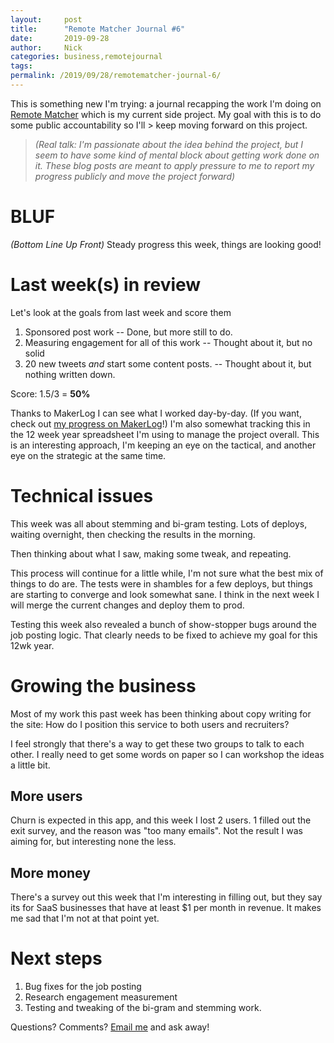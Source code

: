 ```yaml
---
layout:     post
title:      "Remote Matcher Journal #6"
date:       2019-09-28
author:     Nick
categories: business,remotejournal
tags:  
permalink: /2019/09/28/remotematcher-journal-6/
---
```


This is something new I'm trying: a journal recapping the work I'm doing on [Remote Matcher](https://remotematcher.com) which is my current side project. My goal with this is to do some public accountability so I'll > keep moving forward on this project. 

> _(Real talk: I'm passionate about the idea behind the project, but I seem to have some kind of mental block about getting work done on it. These blog posts are meant to apply pressure to me to report my progress publicly and move the project forward)_

# BLUF
_(Bottom Line Up Front)_
Steady progress this week, things are looking good!

# Last week(s) in review
Let's look at the goals from last week and score them

1. Sponsored post work -- Done, but more still to do. 
2. Measuring engagement for all of this work -- Thought about it, but no solid
3. 20 new tweets *and* start some content posts. -- Thought about it, but nothing written down. 

Score: 1.5/3 = **50%**

Thanks to MakerLog I can see what I worked day-by-day.  (If you want, check out [my progress on MakerLog](https://getmakerlog.com/@nloadholtes)!) I'm also somewhat tracking this in the 12 week year spreadsheet I'm using to manage the project overall. This is an interesting approach, I'm keeping an eye on the tactical, and another eye on the strategic at the same time.

# Technical issues
This week was all about stemming and bi-gram testing. Lots of deploys, waiting overnight, then checking the results in the morning.

Then thinking about what I saw, making some tweak, and repeating.

This process will continue for a little while, I'm not sure what the best mix of things to do are. The tests were in shambles for a few deploys, but things are starting to converge and look somewhat sane. I think in the next week I will merge the current changes and deploy them to prod.

Testing this week also revealed a bunch of show-stopper bugs around the job posting logic. That clearly needs to be fixed to achieve my goal for this 12wk year.

# Growing the business
Most of my work this past week has been thinking about copy writing for the site: How do I position this service to both users and recruiters?

I feel strongly that there's a way to get these two groups to talk to each other. I really need to get some words on paper so I can workshop the ideas a little bit.

## More users
Churn is expected in this app, and this week I lost 2 users. 1 filled out the exit survey, and the reason was "too many emails". Not the result I was aiming for, but interesting none the less.


## More money
There's a survey out this week that I'm interesting in filling out, but they say its for SaaS businesses that have at least $1 per month in revenue. It makes me sad that I'm not at that point yet.

# Next steps
1. Bug fixes for the job posting
2. Research engagement measurement
3. Testing and tweaking of the bi-gram and stemming work.

Questions? Comments? [Email me](mailto:nick@ironboundsoftware.com) and ask away!


